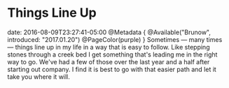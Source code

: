# Things Line Up 
date: 2016-08-09T23:27:41-05:00
@Metadata {
  @Available("Brunow", introduced: "2017.01.20")
  @PageColor(purple)
}
Sometimes &mdash; many times &mdash; things line up in my life in a way that is easy to follow. Like stepping stones through a creek bed I get something that's leading me in the right way to go. We've had a few of those over the last year and a half after starting out company. I find it is best to go with that easier path and let it take you where it will.
